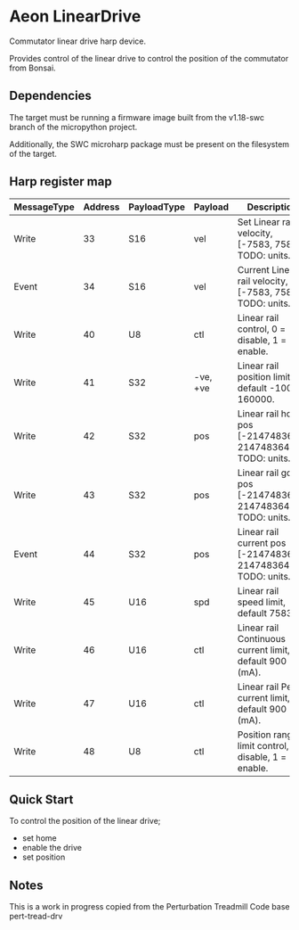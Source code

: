 # Aeon LinearDrive
Commutator linear drive harp device.

Provides control of the linear drive to control the position of the commutator from Bonsai.

## Dependencies
The target must be running a firmware image built from the v1.18-swc branch of the micropython project.

Additionally, the SWC microharp package must be present on the filesystem of the target.

## Harp register map
| MessageType | Address | PayloadType | Payload | Description |
| --- | --- | --- | --- | --- |
| Write | 33 | S16 | vel | Set Linear rail velocity, [-7583, 7583] TODO: units. |
| Event | 34 | S16 | vel | Current Linear rail velocity, [-7583, 7583] TODO: units. |
| Write | 40 | U8 | ctl | Linear rail control, 0 = disable, 1 = enable. |
| Write | 41 | S32 | -ve, +ve | Linear rail position limits, default -1000, 160000. |
| Write | 42 | S32 | pos | Linear rail home pos [-2147483648, 2147483647] TODO: units. |
| Write | 43 | S32 | pos | Linear rail goto pos [-2147483648, 2147483647] TODO: units. |
| Event | 44 | S32 | pos | Linear rail current pos [-2147483648, 2147483647] TODO: units. |
| Write | 45 | U16 | spd | Linear rail speed limit, default 7583. |
| Write | 46 | U16 | ctl | Linear rail Continuous current limit, default 900 (mA). |
| Write | 47 | U16 | ctl | Linear rail Peak current limit, default 900 (mA). |
| Write | 48 | U8 | ctl | Position range limit control, 0 = disable, 1 = enable. |

## Quick Start
To control the position of the linear drive;
- set home
- enable the drive
- set position

## Notes
This is a work in progress copied from the Perturbation Treadmill Code base pert-tread-drv
